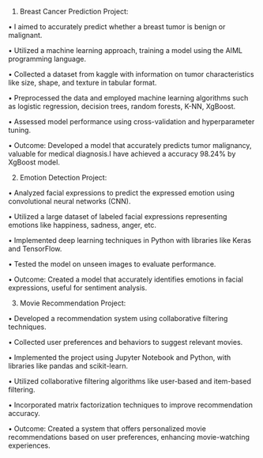 1. Breast Cancer Prediction Project:

• I aimed to accurately predict whether a breast tumor is benign or malignant.

• Utilized a machine learning approach, training a model using the AIML programming language.

• Collected a dataset from kaggle with information on tumor characteristics like size, shape, and texture in tabular format.

• Preprocessed the data and employed machine learning algorithms such as logistic regression, decision trees, random forests, K-NN, XgBoost.

• Assessed model performance using cross-validation and hyperparameter tuning.

• Outcome: Developed a model that accurately predicts tumor malignancy, valuable for medical diagnosis.I have achieved a accuracy 98.24% by XgBoost model.

2. Emotion Detection Project:

• Analyzed facial expressions to predict the expressed emotion using convolutional neural networks (CNN).     

• Utilized a large dataset of labeled facial expressions representing emotions like happiness, sadness, anger, etc.

• Implemented deep learning techniques in Python with libraries like Keras and TensorFlow.

• Tested the model on unseen images to evaluate performance.

• Outcome: Created a model that accurately identifies emotions in facial expressions, useful for sentiment analysis.

3. Movie Recommendation Project:

• Developed a recommendation system using collaborative filtering techniques.

• Collected user preferences and behaviors to suggest relevant movies.

• Implemented the project using Jupyter Notebook and Python, with libraries like pandas and scikit-learn.

• Utilized collaborative filtering algorithms like user-based and item-based filtering.

• Incorporated matrix factorization techniques to improve recommendation accuracy.

• Outcome: Created a system that offers personalized movie recommendations based on user preferences, enhancing movie-watching experiences.
